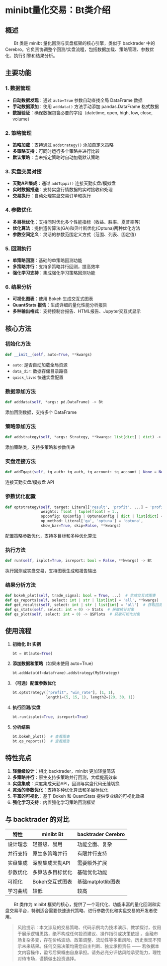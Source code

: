 # **minibt量化交易：Bt类介绍**

## 概述

&emsp;&emsp;Bt 类是 minibt 量化回测与实盘框架的核心引擎，类似于 backtrader 中的 Cerebro。它负责协调整个回测/实盘流程，包括数据加载、策略管理、参数优化、执行引擎和结果分析。

## 主要功能

### 1. 数据管理
- **自动数据发现**：通过 `auto=True` 参数自动查找全局 DataFrame 数据
- **手动数据添加**：使用 `adddata()` 方法手动添加 pandas.DataFrame 格式数据
- **数据验证**：确保数据包含必要的字段（datetime, open, high, low, close, volume）

### 2. 策略管理
- **策略加载**：支持通过 `addstrategy()` 添加自定义策略
- **多策略支持**：可同时运行多个策略并进行比较
- **默认策略**：当未指定策略时自动加载默认策略

### 3. 实盘交易对接
- **天勤API集成**：通过 `addTqapi()` 连接天勤实盘/模拟盘
- **实时数据推送**：支持实盘行情数据的实时接收和处理
- **交易执行**：自动处理实盘交易订单和执行

### 4. 参数优化
- **多目标优化**：支持同时优化多个性能指标（收益、胜率、夏普率等）
- **优化算法**：提供遗传算法(GA)和贝叶斯优化(Optuna)两种优化方法
- **参数空间定义**：灵活的参数范围定义方式（范围、列表、固定值）

### 5. 回测执行
- **单策略回测**：基础的单策略回测功能
- **多策略并行**：支持多策略并行回测，提高效率
- **强化学习支持**：集成强化学习策略回测功能

### 6. 结果分析
- **可视化图表**：使用 Bokeh 生成交互式图表
- **QuantStats 报告**：生成详细的量化性能分析报告
- **多种输出格式**：支持控制台报告、HTML报告、Jupyter交互式显示

## 核心方法

### 初始化方法
```python
def __init__(self, auto=True, **kwargs)
```
- `auto`: 是否自动加载全局资源
- `data_dir`: 数据存储目录路径
- `quick_live`: 快速实盘配置

### 数据添加方法
```python
def adddata(self, *args: pd.DataFrame) -> Bt
```
添加回测数据，支持多个 DataFrame

### 策略添加方法
```python
def addstrategy(self, *args: Strategy, **kwargs: list[dict] | dict) -> Bt
```
添加策略类，支持多策略和参数传递

### 实盘连接方法
```python
def addTqapi(self, tq_auth: tq_auth, tq_account: tq_account | None = None, live: bool = False) -> None
```
连接天勤实盘/模拟盘 API

### 参数优化配置
```python
def optstrategy(self, target: Literal['result', 'profit', ...] = 'profit_ratio',
                weights: float | tuple[float] = 1., 
                opconfig: OpConfig | OptunaConfig | dict | list[dict] = {}, 
                op_method: Literal['ga', 'optuna'] = 'optuna', 
                show_bar=True, skip=False, **kwargs)
```
配置策略参数优化，支持多目标和多种优化算法

### 执行方法
```python
def run(self, isplot=True, isreport: bool = False, **kwargs) -> Bt
```
执行回测或实盘交易，支持图表生成和报告输出

### 结果分析方法
```python
def bokeh_plot(self, trade_signal: bool = True, ...)  # 生成交互式图表
def qs_reports(self, select: int | str | list[int] = 'all', **kwargs)  # 生成分析报告
def get_results(self, select: int | str | list[int] = 'all')  # 获取回测数据
def qs_stats(self, select: int = 0) -> Stats  # 获取统计对象
def qs_plot(self, select: int = 0) -> QSPlots  # 获取可视化对象
```

## 使用流程

1. **初始化 Bt 实例**
   ```python
   bt = Bt(auto=True)
   ```

2. **添加数据和策略**（如果未使用 auto=True）
   ```python
   bt.adddata(df=dataframe).addstrategy(MyStrategy)
   ```

3. **（可选）配置参数优化**
   ```python
   bt.optstrategy(["profit", "win_rate"], (1, 1), 
                  length1=(5, 15, 1), length2=(20, 30, 1))
   ```

4. **执行回测/实盘**
   ```python
   bt.run(isplot=True, isreport=True)
   ```

5. **分析结果**
   ```python
   bt.bokeh_plot()  # 查看图表
   bt.qs_reports()  # 查看报告
   ```

## 特性亮点

1. **轻量级设计**：相比 backtrader，minibt 更加轻量简洁
2. **多策略并行**：原生支持多策略并行回测，大幅提高效率
3. **实盘集成**：深度集成天勤API，回测与实盘代码无缝切换
4. **灵活的参数优化**：支持多种优化算法和多目标优化
5. **丰富的可视化**：基于 Bokeh 和 QuantStats 提供专业级的可视化效果
6. **强化学习支持**：内置强化学习策略回测框架

## 与 backtrader 的对比

| 特性     | minibt Bt        | backtrader Cerebro |
| -------- | ---------------- | ------------------ |
| 设计理念 | 轻量级、易用     | 功能全面、复杂     |
| 并行支持 | 原生多策略并行   | 有限并行支持       |
| 实盘集成 | 深度集成天勤API  | 需要额外扩展       |
| 参数优化 | 多算法多目标优化 | 基础优化功能       |
| 可视化   | Bokeh交互式图表  | 基础matplotlib图表 |
| 学习曲线 | 较低             | 较高               |

&emsp;&emsp;Bt 类作为 minibt 框架的核心，提供了一个现代化、功能丰富的量化回测和实盘交易平台，特别适合需要快速迭代策略、进行参数优化和实盘交易的开发者使用。

> 风险提示：本文涉及的交易策略、代码示例均为技术演示、教学探讨，仅用于展示逻辑思路，绝不构成任何投资建议、操作指引或决策依据 。金融市场复杂多变，存在价格波动、政策调整、流动性等多重风险，历史表现不预示未来结果。任何交易决策均需您自主判断、独立承担责任 —— 若依据本文内容操作，盈亏后果概由自身承担。请务必充分评估风险承受能力，理性对待市场，谨慎做出投资选择。